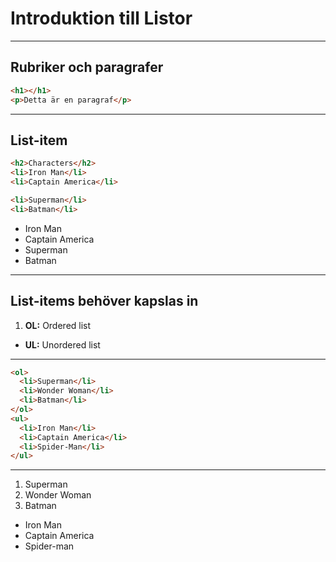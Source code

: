# Introduktion till Listor

---

## Rubriker och paragrafer

```html
<h1></h1>
<p>Detta är en paragraf</p>
```

---

## List-item

```html
<h2>Characters</h2>
<li>Iron Man</li>
<li>Captain America</li>

<li>Superman</li>
<li>Batman</li>
```

- Iron Man
- Captain America
- Superman
- Batman

---

## List-items behöver kapslas in

1. **OL:** Ordered list

- **UL:** Unordered list

---

```html
<ol>
  <li>Superman</li>
  <li>Wonder Woman</li>
  <li>Batman</li>
</ol>
<ul>
  <li>Iron Man</li>
  <li>Captain America</li>
  <li>Spider-Man</li>
</ul>
```

---

1. Superman
2. Wonder Woman
3. Batman

- Iron Man
- Captain America
- Spider-man
